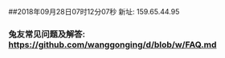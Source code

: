 ##2018年09月28日07时12分07秒 新址: 159.65.44.95
### 兔友常见问题及解答: https://github.com/wanggonging/d/blob/w/FAQ.md
